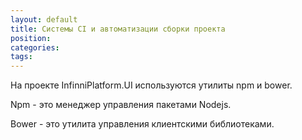 ```yaml
---
layout: default
title: Системы CI и автоматизации сборки проекта
position: 
categories: 
tags: 
---
```


На проекте InfinniPlatform.UI используются утилиты npm и bower.

Npm - это менеджер управления пакетами Nodejs.

Bower - это утилита управления клиентскими библиотеками.

